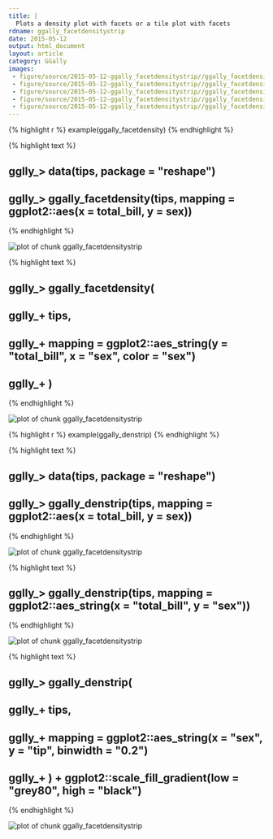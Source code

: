 ```yaml
---
title: |
  Plots a density plot with facets or a tile plot with facets
rdname: ggally_facetdensitystrip
date: 2015-05-12
output: html_document
layout: article
category: GGally
images:
 - figure/source/2015-05-12-ggally_facetdensitystrip//ggally_facetdensitystrip-1.png
 - figure/source/2015-05-12-ggally_facetdensitystrip//ggally_facetdensitystrip-2.png
 - figure/source/2015-05-12-ggally_facetdensitystrip//ggally_facetdensitystrip-3.png
 - figure/source/2015-05-12-ggally_facetdensitystrip//ggally_facetdensitystrip-4.png
 - figure/source/2015-05-12-ggally_facetdensitystrip//ggally_facetdensitystrip-5.png
---
```





{% highlight r %}
example(ggally_facetdensity)
{% endhighlight %}



{% highlight text %}
## 
## gglly_> data(tips, package = "reshape")
## 
## gglly_>  ggally_facetdensity(tips, mapping = ggplot2::aes(x = total_bill, y = sex))
{% endhighlight %}

![plot of chunk ggally_facetdensitystrip](/allYourFigureAreBelongToUs/figure/source/2015-05-12-ggally_facetdensitystrip/ggally_facetdensitystrip-1.png) 

{% highlight text %}
## 
## gglly_>  ggally_facetdensity(
## gglly_+    tips,
## gglly_+    mapping = ggplot2::aes_string(y = "total_bill", x = "sex", color = "sex")
## gglly_+  )
{% endhighlight %}

![plot of chunk ggally_facetdensitystrip](/allYourFigureAreBelongToUs/figure/source/2015-05-12-ggally_facetdensitystrip/ggally_facetdensitystrip-2.png) 

{% highlight r %}
example(ggally_denstrip)
{% endhighlight %}



{% highlight text %}
## 
## gglly_> data(tips, package = "reshape")
## 
## gglly_>  ggally_denstrip(tips, mapping = ggplot2::aes(x = total_bill, y = sex))
{% endhighlight %}

![plot of chunk ggally_facetdensitystrip](/allYourFigureAreBelongToUs/figure/source/2015-05-12-ggally_facetdensitystrip/ggally_facetdensitystrip-3.png) 

{% highlight text %}
## 
## gglly_>  ggally_denstrip(tips, mapping = ggplot2::aes_string(x = "total_bill", y = "sex"))
{% endhighlight %}

![plot of chunk ggally_facetdensitystrip](/allYourFigureAreBelongToUs/figure/source/2015-05-12-ggally_facetdensitystrip/ggally_facetdensitystrip-4.png) 

{% highlight text %}
## 
## gglly_>  ggally_denstrip(
## gglly_+    tips,
## gglly_+    mapping = ggplot2::aes_string(x = "sex", y = "tip", binwidth = "0.2")
## gglly_+  ) + ggplot2::scale_fill_gradient(low = "grey80", high = "black")
{% endhighlight %}

![plot of chunk ggally_facetdensitystrip](/allYourFigureAreBelongToUs/figure/source/2015-05-12-ggally_facetdensitystrip/ggally_facetdensitystrip-5.png) 